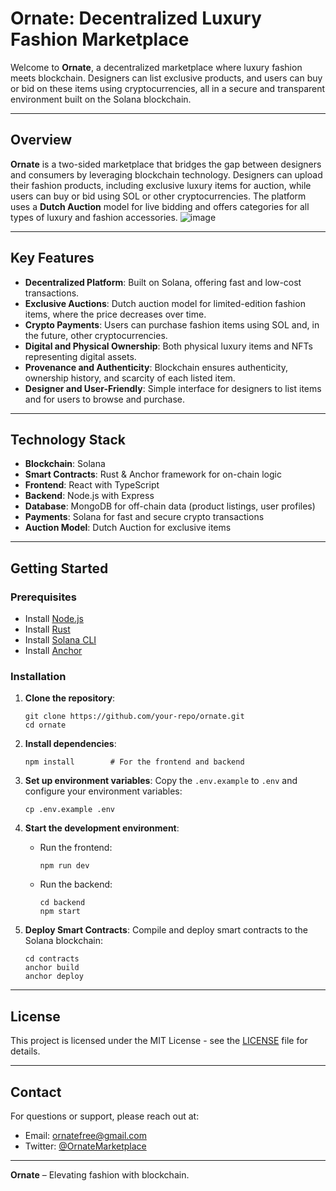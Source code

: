 # **Ornate: Decentralized Luxury Fashion Marketplace**

Welcome to **Ornate**, a decentralized marketplace where luxury fashion meets blockchain. Designers can list exclusive products, and users can buy or bid on these items using cryptocurrencies, all in a secure and transparent environment built on the Solana blockchain.

---

## **Overview**

**Ornate** is a two-sided marketplace that bridges the gap between designers and consumers by leveraging blockchain technology. Designers can upload their fashion products, including exclusive luxury items for auction, while users can buy or bid using SOL or other cryptocurrencies. The platform uses a **Dutch Auction** model for live bidding and offers categories for all types of luxury and fashion accessories.
![image](https://github.com/user-attachments/assets/35fb4799-b022-441b-bf97-ed80460390bc)

---

## **Key Features**

- **Decentralized Platform**: Built on Solana, offering fast and low-cost transactions.
- **Exclusive Auctions**: Dutch auction model for limited-edition fashion items, where the price decreases over time.
- **Crypto Payments**: Users can purchase fashion items using SOL and, in the future, other cryptocurrencies.
- **Digital and Physical Ownership**: Both physical luxury items and NFTs representing digital assets.
- **Provenance and Authenticity**: Blockchain ensures authenticity, ownership history, and scarcity of each listed item.
- **Designer and User-Friendly**: Simple interface for designers to list items and for users to browse and purchase.

---

## **Technology Stack**

- **Blockchain**: Solana
- **Smart Contracts**: Rust & Anchor framework for on-chain logic
- **Frontend**: React with TypeScript
- **Backend**: Node.js with Express
- **Database**: MongoDB for off-chain data (product listings, user profiles)
- **Payments**: Solana for fast and secure crypto transactions
- **Auction Model**: Dutch Auction for exclusive items

---

## **Getting Started**

### **Prerequisites**

- Install [Node.js](https://nodejs.org/)
- Install [Rust](https://www.rust-lang.org/)
- Install [Solana CLI](https://docs.solana.com/cli/install-solana-cli-tools)
- Install [Anchor](https://book.anchor-lang.com/chapter_1/installation.html)

### **Installation**

1. **Clone the repository**:
   ```
   git clone https://github.com/your-repo/ornate.git
   cd ornate
   ```

2. **Install dependencies**:
   ```
   npm install        # For the frontend and backend
   ```

3. **Set up environment variables**:
   Copy the `.env.example` to `.env` and configure your environment variables:
   ```
   cp .env.example .env
   ```

4. **Start the development environment**:
   - Run the frontend:
     ```
     npm run dev
     ```
   - Run the backend:
     ```
     cd backend
     npm start
     ```

5. **Deploy Smart Contracts**:
   Compile and deploy smart contracts to the Solana blockchain:
   ```
   cd contracts
   anchor build
   anchor deploy
   ```

---

## **License**

This project is licensed under the MIT License - see the [LICENSE](LICENSE) file for details.

---

## **Contact**

For questions or support, please reach out at:

- Email: ornatefree@gmail.com
- Twitter: [@OrnateMarketplace](https://x.com/ornate__)

---

**Ornate** – Elevating fashion with blockchain.
